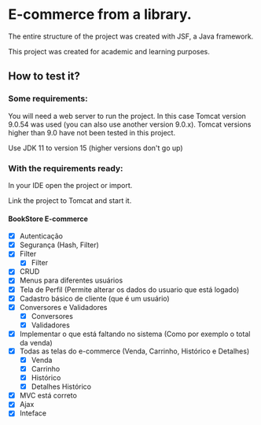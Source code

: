 # E-commerce from a library.

The entire structure of the project was created with JSF, a Java framework.

This project was created for academic and learning purposes.

## How to test it?

### Some requirements:

You will need a web server to run the project. In this case Tomcat version 9.0.54 was used (you can also use another version 9.0.x). Tomcat versions higher than 9.0 have not been tested in this project.

Use JDK 11 to version 15 (higher versions don't go up)

### With the requirements ready:

In your IDE open the project or import.

Link the project to Tomcat and start it.
  
#### BookStore E-commerce
- [x] Autenticação
- [x] Segurança (Hash, Filter)
- [x] Filter
	- [x] Filter
- [x] CRUD
- [x] Menus para diferentes usuários
- [x] Tela de Perfil (Permite alterar os dados do usuario que está logado)
- [x] Cadastro básico de cliente (que é um usuário)
- [x] Conversores e Validadores
	- [x] Conversores
	- [x] Validadores 
- [x] Implementar o que está faltando no sistema (Como por exemplo o total da venda)
- [x] Todas as telas do e-commerce (Venda, Carrinho, Histórico e Detalhes)
	- [x] Venda
	- [x] Carrinho
	- [x] Histórico
	- [x] Detalhes Histórico
- [x] MVC está correto
- [x] Ajax
- [x] Inteface 

